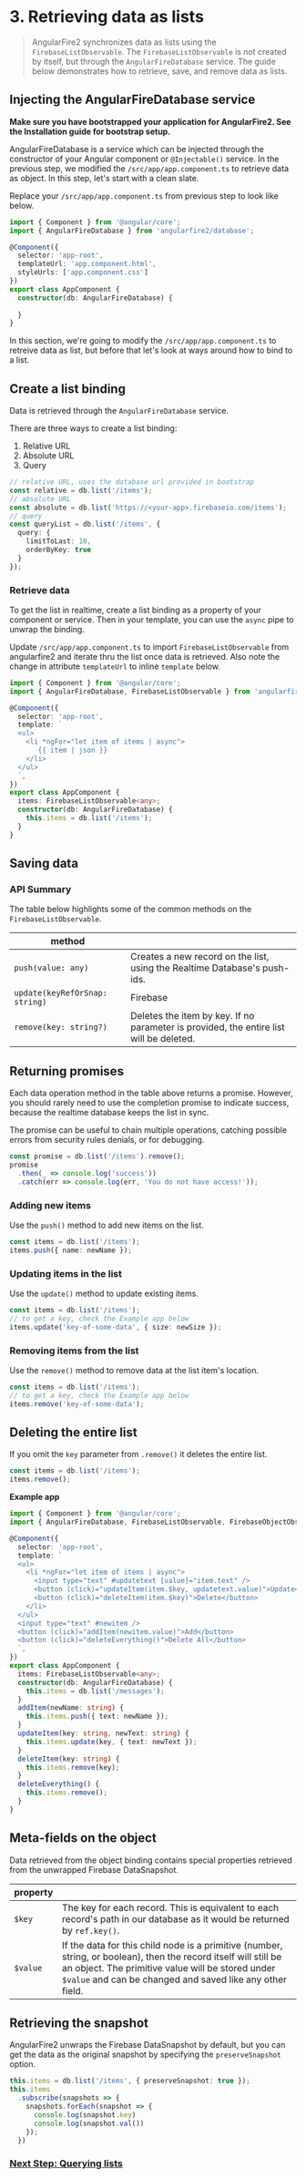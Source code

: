 # 3. Retrieving data as lists

> AngularFire2 synchronizes data as lists using the `FirebaseListObservable`. 
The `FirebaseListObservable` is not created by itself, but through the `AngularFireDatabase` service. 
The guide below demonstrates how to retrieve, save, and remove data as lists.

## Injecting the AngularFireDatabase service

**Make sure you have bootstrapped your application for AngularFire2. See the Installation guide for bootstrap setup.**

AngularFireDatabase is a service which can be injected through the constructor of your Angular component or `@Injectable()` service.
In the previous step, we modified the `/src/app/app.component.ts` to retrieve data as object. In this step, let's start with a clean slate.

Replace your  `/src/app/app.component.ts` from previous step to look like below.

```ts
import { Component } from '@angular/core';
import { AngularFireDatabase } from 'angularfire2/database';

@Component({
  selector: 'app-root',
  templateUrl: 'app.component.html',
  styleUrls: ['app.component.css']
})
export class AppComponent {
  constructor(db: AngularFireDatabase) {
    
  }
}
```

In this section, we're going to modify the `/src/app/app.component.ts`  to retreive data as list, but before that let's look at ways around how to bind to a list.

## Create a list binding

Data is retrieved through the `AngularFireDatabase` service.

There are three ways to create a list binding:

1. Relative URL
1. Absolute URL
1. Query

```ts
// relative URL, uses the database url provided in bootstrap
const relative = db.list('/items');
// absolute URL
const absolute = db.list('https://<your-app>.firebaseio.com/items');
// query 
const queryList = db.list('/items', {
  query: {
    limitToLast: 10,
    orderByKey: true
  }
});
```

### Retrieve data

To get the list in realtime, create a list binding as a property of your component or service.
Then in your template, you can use the `async` pipe to unwrap the binding.

Update `/src/app/app.component.ts` to import `FirebaseListObservable` from angularfire2 and iterate thru the list once data is retrieved. Also note the change in attribute `templateUrl` to inline `template` below.

```ts
import { Component } from '@angular/core';
import { AngularFireDatabase, FirebaseListObservable } from 'angularfire2/database';

@Component({
  selector: 'app-root',
  template: `
  <ul>
    <li *ngFor="let item of items | async">
       {{ item | json }}
    </li>
  </ul>
  `,
})
export class AppComponent {
  items: FirebaseListObservable<any>;
  constructor(db: AngularFireDatabase) {
    this.items = db.list('/items');
  }
}
```

## Saving data

### API Summary

The table below highlights some of the common methods on the `FirebaseListObservable`.

| method   |                    | 
| ---------|--------------------| 
| `push(value: any)` | Creates a new record on the list, using the Realtime Database's push-ids. | 
| `update(keyRefOrSnap: string)` | Firebase | AFUnwrappedSnapshot, value: Object) | Updates an existing item in the array. Accepts a key, database reference, or an unwrapped snapshot. |
| `remove(key: string?)` | Deletes the item by key. If no parameter is provided, the entire list will be deleted. |

## Returning promises
Each data operation method in the table above returns a promise. However,
you should rarely need to use the completion promise to indicate success, 
because the realtime database keeps the list in sync. 

The promise can be useful to chain multiple operations, catching possible errors
from security rules denials, or for debugging.

```ts
const promise = db.list('/items').remove();
promise
  .then(_ => console.log('success'))
  .catch(err => console.log(err, 'You do not have access!'));
```

### Adding new items

Use the `push()` method to add new items on the list.

```ts
const items = db.list('/items');
items.push({ name: newName });
```

### Updating items in the list

Use the `update()` method to update existing items.

```ts
const items = db.list('/items');
// to get a key, check the Example app below
items.update('key-of-some-data', { size: newSize });
```

### Removing items from the list
Use the `remove()` method to remove data at the list item's location.

```ts
const items = db.list('/items');
// to get a key, check the Example app below
items.remove('key-of-some-data');
```

## Deleting the entire list

If you omit the `key` parameter from `.remove()` it deletes the entire list.

```ts
const items = db.list('/items');
items.remove();
```

**Example app**

```ts
import { Component } from '@angular/core';
import { AngularFireDatabase, FirebaseListObservable, FirebaseObjectObservable } from 'angularfire2/database';

@Component({
  selector: 'app-root',
  template: `
  <ul>
    <li *ngFor="let item of items | async">
      <input type="text" #updatetext [value]="item.text" />
      <button (click)="updateItem(item.$key, updatetext.value)">Update</button>
      <button (click)="deleteItem(item.$key)">Delete</button>
    </li>
  </ul>
  <input type="text" #newitem />
  <button (click)="addItem(newitem.value)">Add</button>
  <button (click)="deleteEverything()">Delete All</button>
  `,
})
export class AppComponent {
  items: FirebaseListObservable<any>;
  constructor(db: AngularFireDatabase) {
    this.items = db.list('/messages');
  }
  addItem(newName: string) {
    this.items.push({ text: newName });
  }
  updateItem(key: string, newText: string) {
    this.items.update(key, { text: newText });
  }
  deleteItem(key: string) {    
    this.items.remove(key); 
  }
  deleteEverything() {
    this.items.remove();
  }
}
```

## Meta-fields on the object
Data retrieved from the object binding contains special properties retrieved from the unwrapped Firebase DataSnapshot.

| property |                    | 
| ---------|--------------------| 
| `$key`     | The key for each record. This is equivalent to each record's path in our database as it would be returned by `ref.key()`.|
| `$value`   | If the data for this child node is a primitive (number, string, or boolean), then the record itself will still be an object. The primitive value will be stored under `$value` and can be changed and saved like any other field.|

## Retrieving the snapshot
AngularFire2 unwraps the Firebase DataSnapshot by default, but you can get the data as the original snapshot by specifying the `preserveSnapshot` option. 

```ts
this.items = db.list('/items', { preserveSnapshot: true });
this.items
  .subscribe(snapshots => {
    snapshots.forEach(snapshot => {
      console.log(snapshot.key)
      console.log(snapshot.val())
    });
  })
```

### [Next Step: Querying lists](4-querying-lists.md)
